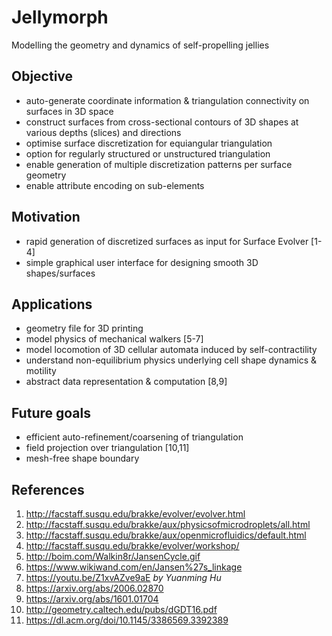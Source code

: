 # Jellymorph
Modelling the geometry and dynamics of self-propelling jellies

## Objective
- auto-generate coordinate information & triangulation connectivity on surfaces in 3D space
- construct surfaces from cross-sectional contours of 3D shapes at various depths (slices) and directions
- optimise surface discretization for equiangular triangulation
- option for regularly structured or unstructured triangulation
- enable generation of multiple discretization patterns per surface geometry
- enable attribute encoding on sub-elements

## Motivation
- rapid generation of discretized surfaces as input for Surface Evolver [1-4]
- simple graphical user interface for designing smooth 3D shapes/surfaces

## Applications
- geometry file for 3D printing
- model physics of mechanical walkers [5-7]
- model locomotion of 3D cellular automata induced by self-contractility
- understand non-equilibrium physics underlying cell shape dynamics & motility
- abstract data representation & computation [8,9]

## Future goals
- efficient auto-refinement/coarsening of triangulation
- field projection over triangulation [10,11]
- mesh-free shape boundary

## References
1. http://facstaff.susqu.edu/brakke/evolver/evolver.html
2. http://facstaff.susqu.edu/brakke/aux/physicsofmicrodroplets/all.html
3. http://facstaff.susqu.edu/brakke/aux/openmicrofluidics/default.html
4. http://facstaff.susqu.edu/brakke/evolver/workshop/
5. http://boim.com/Walkin8r/JansenCycle.gif
6. https://www.wikiwand.com/en/Jansen%27s_linkage
7. https://youtu.be/Z1xvAZve9aE *by Yuanming Hu*
8. https://arxiv.org/abs/2006.02870
9. https://arxiv.org/abs/1601.01704
10. http://geometry.caltech.edu/pubs/dGDT16.pdf
11. https://dl.acm.org/doi/10.1145/3386569.3392389
